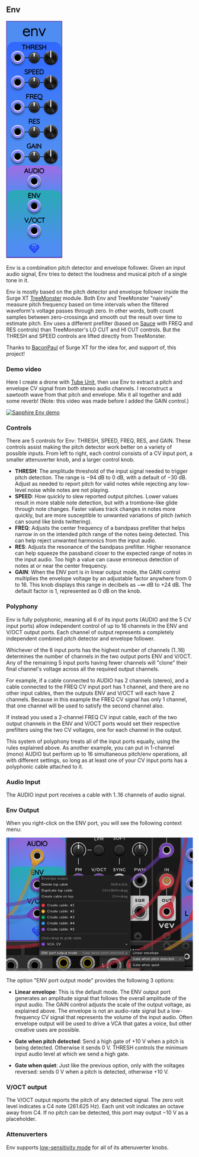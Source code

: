 ## Env

![Env](images/env.png)

Env is a combination pitch detector and envelope follower. Given an input audio signal,
Env tries to detect the loudness and musical pitch of a single tone in it.

Env is mostly based on the pitch detector and envelope follower inside the Surge XT
[TreeMonster](https://library.vcvrack.com/SurgeXTRack/SurgeXTFXTreeMonster) module.
Both Env and TreeMonster "naively" measure pitch frequency based on time intervals
when the filtered waveform's voltage passes through zero.
In other words, both count samples between zero-crossings and smooth out the result over time to estimate pitch.
Env uses a different prefilter (based on [Sauce](Sauce.md) with FREQ and RES controls) than TreeMonster's LO CUT and HI CUT controls.
But the THRESH and SPEED controls are lifted directly from TreeMonster.

Thanks to [BaconPaul](https://github.com/baconpaul/) of Surge XT for the idea for, and support of, this project!

### Demo video

Here I create a drone with [Tube Unit](TubeUnit.md), then use Env to extract a pitch and envelope CV signal from both stereo audio channels. I reconstruct a sawtooth wave from that pitch and envelope. Mix it all together and add some reverb! (Note: this video was made before I added the GAIN control.)

[![Sapphire Env demo](https://img.youtube.com/vi/P8HinJX07t4/0.jpg)](https://www.youtube.com/watch?v=P8HinJX07t4)

### Controls

There are 5 controls for Env: THRESH, SPEED, FREQ, RES, and GAIN.
These controls assist making the pitch detector work better on a variety of possible inputs.
From left to right, each control consists of a CV input port,
a smaller attenuverter knob, and a larger control knob.

* **THRESH**: The amplitude threshold of the input signal needed to trigger pitch detection. The range is &minus;94&nbsp;dB to 0&nbsp;dB, with a default of &minus;30&nbsp;dB. Adjust as needed to report pitch for valid notes while rejecting any low-level noise while notes are not playing.
* **SPEED**: How quickly to slew reported output pitches. Lower values result in more stable note detection, but with a trombone-like glide through note changes. Faster values track changes in notes more quickly, but are more susceptible to unwanted variations of pitch (which can sound like birds twittering).
* **FREQ**: Adjusts the center frequency of a bandpass prefilter that helps narrow in on the intended pitch range of the notes being detected. This can help reject unwanted harmonics from the input audio.
* **RES**: Adjusts the resonance of the bandpass prefilter. Higher resonance can help squeeze the passband closer to the expected range of notes in the input audio. Too high a value can cause erroneous detection of notes at or near the center frequency.
* **GAIN**: When the ENV port is in linear output mode, the GAIN control multiplies the envelope voltage by an adjustable factor anywhere from 0 to 16. This knob displays this range in decibels as &minus;&infin;&nbsp;dB to +24&nbsp;dB. The default factor is 1, represented as 0&nbsp;dB on the knob.

### Polyphony

Env is fully polyphonic, meaning all 6 of its input ports (AUDIO and the 5 CV input ports) allow
independent control of up to 16 channels in the ENV and V/OCT output ports.
Each channel of output represents a completely independent combined pitch detector and envelope follower.

Whichever of the 6 input ports has the highest number of channels (1..16) determines the
number of channels in the two output ports ENV and V/OCT.
Any of the remaining 5 input ports having fewer channels will "clone" their final channel's
voltage across all the required output channels.

For example, if a cable connected to AUDIO has 2 channels (stereo),
and a cable connected to the FREQ CV input port has 1 channel,
and there are no other input cables,
then the outputs ENV and V/OCT will each have 2 channels.
Because in this example the FREQ CV signal has only 1 channel, that one channel
will be used to satisfy the second channel also.

If instead you used a 2-channel FREQ CV input cable, each of the two output channels
in the ENV and V/OCT ports would set their respective prefilters using the two CV voltages,
one for each channel in the output.

This system of polyphony treats all of the input ports equally, using the rules explained above.
As another example, you can put in 1-channel (mono) AUDIO
but perform up to 16 simultaneous pitch/env operations, all with different settings, so long as at least one of your CV input ports has a polyphonic cable attached to it.

### Audio Input

The AUDIO input port receives a cable with 1..16 channels of audio signal.

### Env Output

When you right-click on the ENV port, you will see the following context menu:

![ENV port context menu](images/env_output_modes.png)

The option "ENV port output mode" provides the following 3 options:

* **Linear envelope**: This is the default mode. The ENV output port generates an amplitude signal that follows the overall amplitude of the input audio. The GAIN control adjusts the scale of the output voltage, as explained above. The envelope is not an audio-rate signal but a low-frequency CV signal that represents the volume of the input audio. Often envelope output will be used to drive a VCA that gates a voice, but other creative uses are possible.

* **Gate when pitch detected**: Send a high gate of +10&nbsp;V when a pitch is being detected. Otherwise it sends 0&nbsp;V. THRESH controls the minimum input audio level at which we send a high gate.

* **Gate when quiet**: Just like the previous option, only with the voltages reversed: sends 0&nbsp;V when a pitch is detected, otherwise +10&nbsp;V.

### V/OCT output

The V/OCT output reports the pitch of any detected signal. The zero volt level indicates
a C4 note (261.625&nbsp;Hz). Each unit volt indicates an octave away from C4. If no pitch can be detected,
this port may output &minus;10&nbsp;V as a placeholder.

### Attenuverters

Env supports [low-sensitivity mode](LowSensitivityAttenuverterKnobs.md) for all of its attenuverter knobs.
